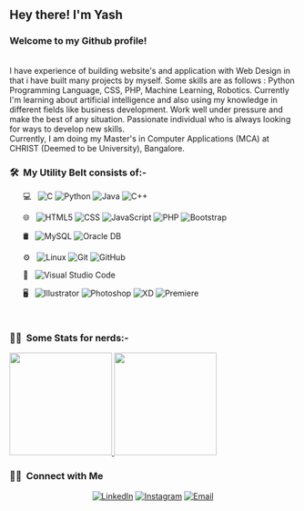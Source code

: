 <h2> Hey there! I'm Yash</h2>

<h3>Welcome to my Github profile!</h3>
<br/>
I have experience of building website's and application with Web Design in that i have built many projects by myself. Some skills are as follows : 
Python Programming Language, CSS, PHP, Machine Learning, Robotics. Currently I'm learning about artificial intelligence and also using my knowledge in different fields like business development. Work well under pressure and make the best of any situation. Passionate individual who is always looking for ways to develop new skills.
<br/>
Currently, I am doing my Master's in Computer Applications (MCA) at CHRIST (Deemed to be University), Bangalore.
<br/>

<h3> 🛠 &nbsp;My Utility Belt consists of:-</h3>

&nbsp; &nbsp; &nbsp; 💻 &nbsp;
  ![C](https://img.shields.io/badge/-C-333333?style=flat&logo=C&logoColor=63f542)
  ![Python](https://img.shields.io/badge/-Python-333333?style=flat&logo=python)
  ![Java](https://img.shields.io/badge/-Java-333333?style=flat&logo=Java&logoColor=007396)
  ![C++](https://img.shields.io/badge/-C++-333333?style=flat&logo=C%2B%2B&logoColor=00599C)

&nbsp; &nbsp; &nbsp; 🌐 &nbsp;
  ![HTML5](https://img.shields.io/badge/-HTML5-333333?style=flat&logo=HTML5)
  ![CSS](https://img.shields.io/badge/-CSS-333333?style=flat&logo=CSS3&logoColor=1572B6)
  ![JavaScript](https://img.shields.io/badge/-JavaScript-333333?style=flat&logo=javascript)
  ![PHP](https://img.shields.io/badge/-PHP-333333?style=flat&logo=php)
  ![Bootstrap](https://img.shields.io/badge/-Bootstrap-333333?style=flat&logo=Bootstrap)
  

&nbsp; &nbsp; &nbsp; 🛢 &nbsp;
  ![MySQL](https://img.shields.io/badge/-MySQL-333333?style=flat&logo=mysql)
  ![Oracle DB](https://img.shields.io/badge/-OracleDB-333333?style=flat&logo=oracle)

&nbsp; &nbsp; &nbsp; ⚙️ &nbsp;
  ![Linux](https://img.shields.io/badge/-Linux-333333?style=flat&logo=linux)
  ![Git](https://img.shields.io/badge/-Git-333333?style=flat&logo=git)
  ![GitHub](https://img.shields.io/badge/-GitHub-333333?style=flat&logo=github)

&nbsp; &nbsp; &nbsp; 🔧 &nbsp;
  ![Visual Studio Code](https://img.shields.io/badge/-Visual%20Studio%20Code-333333?style=flat&logo=visual-studio-code&logoColor=007ACC)

&nbsp; &nbsp; &nbsp; 🖥 &nbsp;
  ![Illustrator](https://img.shields.io/badge/-Illustrator-333333?style=flat&logo=adobe-illustrator)
  ![Photoshop](https://img.shields.io/badge/-Photoshop-333333?style=flat&logo=adobe-photoshop)
  ![XD](https://img.shields.io/badge/-XD-333333?style=flat&logo=adobe-xd)
  ![Premiere](https://img.shields.io/badge/-Premiere-333333?style=flat&logo=adobe-premiere-pro)

<br/>

<h3> 💁‍♂️  &nbsp;Some Stats for nerds:-</h3>

<a href="https://github.com/YASH-25">
  <img height="180em" src="https://github-readme-stats.vercel.app/api?username=YASH-25&theme=buefy&show_icons=true" />
  <img height="180em" src="https://github-readme-stats.vercel.app/api/top-langs/?username=YASH-25&theme=buefy&layout=compact" />
</a>

<br/>

<h3> 🤝🏻 &nbsp;Connect with Me </h3>

<p align="center">
<!--<a href="https://www.twitter.com/YashPat87597348"><img alt="Twitter" src="https://img.shields.io/badge/Twitter-YashPat87597348-blue?style=flat-square&logo=twitter"></a>-->
<a href="https://www.linkedin.com/in/yashpathak25/"><img alt="LinkedIn" src="https://img.shields.io/badge/LinkedIn-Yash%20Umeshchandra%20Pathak-blue?style=flat-square&logo=linkedin"></a>
<a href="https://www.instagram.com/_.yash_pathak_"><img alt="Instagram" src="https://img.shields.io/badge/Instagram-_.yash_pathak_-blue?style=flat-square&logo=instagram"></a>
<a href="mailto:yash.pathak@mca.christuniversity.in"><img alt="Email" src="https://img.shields.io/badge/Email-yash.pathak@mca.christuniversity.in-blue?style=flat-square&logo=gmail"></a>

</p>
